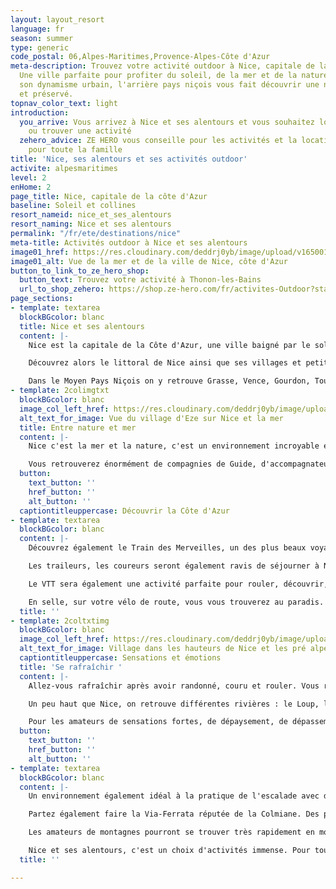 ```yaml
---
layout: layout_resort
language: fr
season: summer
type: generic
code_postal: 06,Alpes-Maritimes,Provence-Alpes-Côte d'Azur
meta-description: Trouvez votre activité outdoor à Nice, capitale de la Côte d'Azur.
  Une ville parfaite pour profiter du soleil, de la mer et de la nature. En plus de
  son dynamisme urbain, l'arrière pays niçois vous fait découvrir une nature sauvage
  et préservé.
topnav_color_text: light
introduction:
  you_arrive: Vous arrivez à Nice et ses alentours et vous souhaitez louer du matériel
    ou trouver une activité
  zehero_advice: ZE HERO vous conseille pour les activités et la location des équipements
    pour toute la famille
title: 'Nice, ses alentours et ses activités outdoor'
activite: alpesmaritimes
level: 2
enHome: 2
page_title: Nice, capitale de la côte d'Azur
baseline: Soleil et collines
resort_nameid: nice_et_ses_alentours
resort_naming: Nice et ses alentours
permalink: "/fr/ete/destinations/nice"
meta-title: Activités outdoor à Nice et ses alentours
image01_href: https://res.cloudinary.com/deddrj0yb/image/upload/v1650013821/website/resorts/Nice/danilo-pantalena-5SUQiV-tS4c-unsplash.jpg
image01_alt: Vue de la mer et de la ville de Nice, côte d'Azur
button_to_link_to_ze_hero_shop:
  button_text: Trouvez votre activité à Thonon-les-Bains
  url_to_shop_zehero: https://shop.ze-hero.com/fr/activites-Outdoor?station=Alpes+Maritimes+%2806%29&calessonstype=all&catypegenderlistsummer=all&calessonsactivitytype=all&start-date=
page_sections:
- template: textarea
  blockBGcolor: blanc
  title: Nice et ses alentours
  content: |-
    Nice est la capitale de la Côte d'Azur, une ville baigné par le soleil, l'odeur salé de la mer, aux couleurs vives. Une ville dont le patrimoine culturelle et sa richesse d'histoire sont importants. Près de l'Italie, l'ambiance niçoise est démarqué par son caractère, sa situation géographique, sa beauté et sa nature. Avec ses plages de galets, sa mer, l'été nous farientons sur son littoral. On y goûte une socca en marchant dans ses ruelles et sa vieille ville. On y découvre ses alentours avec ses villages magnifiques comme Tende, Peillon, Eze, Vence, St Paul de Vence. On se promène dans sa nature incroyable et verte entre ses collines, ses pré-alpes et plus loin le massif du Mercantour. La situation géographique de Nice est incroyable. L'hiver vous pouvez skier la journée, arriver à 15h à Nice et faire un plongeon. L'été, quoi de mieux que de piquer une tête après avoir randonnée en montagne. Séjourner à Nice, c'est vivre au rythme de cette ville dynamique, gastronomique et belle mais aussi découvrir une nature variée entre mer et terre, plat et relief, verdure et paysages arides. On y sent la lavande sauvage, le thym, l'odeur des fleurs et de la mer.

    Découvrez alors le littoral de Nice ainsi que ses villages et petites villes à visiter tel que Saint Jean Cap Ferrat, Cap d'Ail, Antibes, Beaulier sur Mer et Villefranche sur mer mais également Menton.

    Dans le Moyen Pays Niçois on y retrouve Grasse, Vence, Gourdon, Tourrettes sur Loup, Gilette, Falicon et bien d'autres. Si vous décidez de prendre encore un peu plus de hauteur et de vous en aller dans le haut Pays Niçois, vous retrouvez le massif du Mercantour ainsi que ses stations de ski et ses villages tel qu’Isola, St Dalmas le Selvage, Rimplas, St Martin de Vésubie.
- template: 2colimgtxt
  blockBGcolor: blanc
  image_col_left_href: https://res.cloudinary.com/deddrj0yb/image/upload/v1650013810/website/resorts/Nice/ivan-zakharenko-non0cvWKEJw-unsplash.jpg
  alt_text_for_image: Vue du village d'Eze sur Nice et la mer
  title: Entre nature et mer
  content: |-
    Nice c'est la mer et la nature, c'est un environnement incroyable et diversifié et si peu d'espace. Vous retrouverez rarement cela en France, d'avoir des espaces aussi varié, préservé et magnifique dans une petite zone géographie. Séjournez à Nice et ses alentours, c'est randonner. Randonner est la meilleure activité pour découvrir des lieux, comprendre, apprendre et surtout elle est ouverte à tous. Vous allez avoir un choix énorme de circuit de randonnée. Si vous désirez rester proche du littoral, si vous désirez aller dans le moyen pays ou dans le haut pays. Il faudrait des années pour tous. Mais vous pouvez sélectionner les lieux qui vous intriguent le plus, les sommets qui vous plaisent le plus, les villages les plus authentiques, les terroirs les plus riches. Vous aurez le choix et vous retrouverez énormément de parcours et d'itinéraires tout près de Nice, au sein d'une nature verdoyante. Vous allez en quelques heures passer de la mer, à une végétation condenser et verte, puis dans les Pré-alpes on retrouve une terre plus aride et enfin dans le Haut Pays, des forêts de Mélèze et un massif rocailleux et sauvage. Les gorges de Daluis, tout comme l'Esterel, sont des massifs à part. Leurs terres ocres donnent des panoramas Américain et des grands espaces.

    Vous retrouverez énormément de compagnies de Guide, d'accompagnateurs de montagne afin d'avoir un professionnel vous faisant découvrir et comprendre ces différents lieux. Rien de mieux que de suivre une personne avec les explications sur l'environnement, un enrichissement personnel important.
  button:
    text_button: ''
    href_button: ''
    alt_button: ''
  captiontitleuppercase: Découvrir la Côte d'Azur
- template: textarea
  blockBGcolor: blanc
  content: |-
    Découvrez également le Train des Merveilles, un des plus beaux voyages en train du monde. En partant de Nice, vous allez sillonner les Alpes Maritimes et ses montagnes et découvrir des panoramas uniques sur la vallée du Paillon, de la Roya et de la Bévéra. Un train qui part de 0m d'altitude à Nice pour finir à 1000m à Tende. De là vous pourrez partir randonner dans ces lieux incroyables : la Vallée des Merveilles.

    Les traileurs, les coureurs seront également ravis de séjourner à Nice et dans ses alentours. Tout comme la randonnée, vous retrouverez tous ces différents parcours et sentiers afin de réaliser vos plus belles courses. Entre découverte des lieux et dépassement physique, vous aurez le choix. De nombreux événements importants sont également présents à Nice et dans ses alentours tel que la Prom'Classic, Nice-Cannes, l'UTMB Nice Côte d'Azur, l'UTCAM, l'Iron Man de Nice et de nombreux événements de vélo de route, de VTT mais également de ski ainsi que tous les spots nautiques.

    Le VTT sera également une activité parfaite pour rouler, découvrir, vibrer de sensations fortes entre l’arrière-pays niçois, la station d’Auron et d’autres lieux. Vous découvrirez de nombreux itinéraires de VTT et de VTT électrique afin d’en profiter pour toute la famille.

    En selle, sur votre vélo de route, vous vous trouverez au paradis. Ici, c'est énormément de circuits, de traversée, de cols de tour mais également de circuit sur plusieurs étapes qui vous attendent. Nice est connue par les cyclistes et on y trouve des parcours magiques, physique. Bref, il y en a pour tous les goûts et tous les niveaux.
  title: ''
- template: 2coltxtimg
  blockBGcolor: blanc
  image_col_left_href: https://res.cloudinary.com/deddrj0yb/image/upload/v1650013885/website/resorts/Nice/nico-bhlr-pUhcWVhekcw-unsplash.jpg
  alt_text_for_image: Village dans les hauteurs de Nice et les pré alpes d'Azur
  captiontitleuppercase: Sensations et émotions
  title: 'Se rafraîchir '
  content: |-
    Allez-vous rafraîchir après avoir randonné, couru et rouler. Vous retrouverez déjà un choix varié d’activité sur le littoral entre les balades de kayak et de paddle. Bien sûr, pour ceux qui aiment découvrir de nouveau lieux, vous pourrez plonger en bouteille. Sur le littoral, de nombreuses bases nautiques, vous permettront de louer du matériel tel que des kayaks et des paddles mais également vous emmener randonner, vous faire découvrir le E-foil. Un moyen parfait pour profiter de nombreuses activités, se baigner mais également découvrir un littoral et des paysages magnifiques.

    Un peu haut que Nice, on retrouve différentes rivières : le Loup, la Vésubie, la Tinée, la Siagne et la Roya. Qui dit rivière dit activité d'eau vive. Partez faire du canyoning, du rafting, de l'hydrospeed, du kayak et découvrez des lieux incroyables. Les canyonings de la Bollène, de Cramassouri, de la Roya sont très réputés en France et vous feront vivre des sensations fortes et une expérience inoubliable. Laissez-vous tenter et découvrez cette activité. Si vous êtes débutante, le canyoning c'est aussi la randonnée aquatique, qui demande beaucoup moins de matériel. Vous pourrez en faire par exemple à 40mn de Nice dans les gorges du loup au Bar sur Loup.

    Pour les amateurs de sensations fortes, de dépaysement, de dépassement physique, juste au-dessus de Nice, vous trouverez vos activités pour vous et pour tous.
  button:
    text_button: ''
    href_button: ''
    alt_button: ''
- template: textarea
  blockBGcolor: blanc
  content: |-
    Un environnement également idéal à la pratique de l'escalade avec de nombreux sites pour grimper. Dans les Préalpes et donc dans le moyen pays, vous y trouverez de sublimes voies pour tous les niveaux allant même jusqu'à du 9a parfois. Les Gorges du loup, le baou de St Jeannet, Bonson, Gréoliere et tellement d'autres sites, vous feront découvrir des lieux somptueux tout en grimpant.

    Partez également faire la Via-Ferrata réputée de la Colmiane. Des parcours pour tous les goûts avec parfois des passages vertigineux.

    Les amateurs de montagnes pourront se trouver très rapidement en montagne en partant de Nice. De là, l'alpinisme sera alors idéal dans un terrain montagnard comme celui du Mercantour avec ses nombreux sommets, ses arêtes, ses lacs et ses vues incroyables.

    Nice et ses alentours, c'est un choix d'activités immense. Pour tous les amoureux de la nature, il y a un large que ce soit dans la mer, dans les rivières, sur terre. C'est visiter, découvrir et se dépayser. C'est avoir des possibilités incroyables à disposition dans un rayon de 2h maximum de voiture. C'est profiter d'une nature riche et préservé, d'un dynamisme fort. Séjournez en famille, entre amis, en couple à Nice et dans ses environs, c'est profiter du soleil, d'activité sensationnel et de découverte. C'est se dépasser et se ressourcer.
  title: ''

---
```

